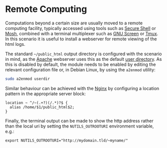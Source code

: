 # Remote Computing

Computations beyond a certain size are usually moved to a remote computing
facility, typically accessed using tools such as [Secure
Shell](https://en.wikipedia.org/wiki/Secure_Shell) or [Mosh](https://mosh.org),
combined with a terminal multiplexer such as [GNU
Screen](https://www.gnu.org/software/screen/) or
[Tmux](https://github.com/tmux/tmux/wiki). In this scenario it is useful to
install a webserver for remote viewing of the html logs.

The standard `~/public_html` output directory is configured with the scenario
in mind, as the [Apache](https://httpd.apache.org/) webserver uses this as the
default [user
directory](https://httpd.apache.org/docs/2.4/howto/public_html.html). As this
is disabled by default, the module needs to be enabled by editing the relevant
configuration file or, in Debian Linux, by using the `a2enmod` utility:

```sh
sudo a2enmod userdir
```

Similar behaviour can be achieved with the [Nginx](https://www.nginx.com/) by
configuring a location pattern in the appropriate server block:

```
location ~ ^/~(.+?)(/.*)?$ {
  alias /home/$1/public_html$2;
}
```

Finally, the terminal output can be made to show the http address rather than
the local uri by setting the `NUTILS_OUTROOTURI` environment variable, e.g.:

```
export NUTILS_OUTROOTURI="http://mydomain.tld/~myname/"
```

